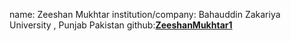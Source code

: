 name: Zeeshan Mukhtar
institution/company: Bahauddin Zakariya University , Punjab Pakistan
github:[**ZeeshanMukhtar1**](https://github.com/ZeeshanMukhtar1)
